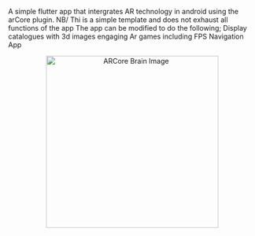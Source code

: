 
A simple flutter app that intergrates AR technology in android using the arCore plugin.
NB/
Thi is a simple template and does not exhaust all functions of the app
The app can be modified to do the following;
Display catalogues with 3d images
engaging Ar games including FPS
Navigation App
<p align="center">
  <img src="arcore_example-master/ARCore-Brain.jpg" width="350" title="ARCore Brain Image">
</p>
 

